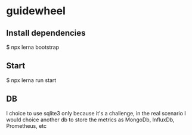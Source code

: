 # guidewheel

## Install dependencies

$ npx lerna bootstrap

## Start

$ npx lerna run start

## DB

I choice to use sqlite3 only because it's a challenge, in the real scenario I would choice another db to store the metrics as MongoDb, InfluxDb, Prometheus, etc